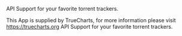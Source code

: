 API Support for your favorite torrent trackers.

This App is supplied by TrueCharts, for more information please visit https://truecharts.org
API Support for your favorite torrent trackers.
